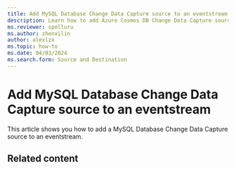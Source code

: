 ```yaml
---
title: Add MySQL Database Change Data Capture source to an eventstream
description: Learn how to add Azure Cosmos DB Change Data Capture source to an eventstream.
ms.reviewer: spelluru
ms.author: zhenxilin
author: alexlzx
ms.topic: how-to
ms.date: 04/03/2024
ms.search.form: Source and Destination
---
```


# Add MySQL Database Change Data Capture source to an eventstream
This article shows you how to add a MySQL Database Change Data Capture source to an eventstream.

## Related content

